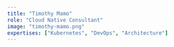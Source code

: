 ```yaml
---
title: "Timothy Mamo"
role: "Cloud Native Consultant"
image: "timothy-mamo.png"
expertises: ["Kubernetes", "DevOps", "Architecture"]
---
```

